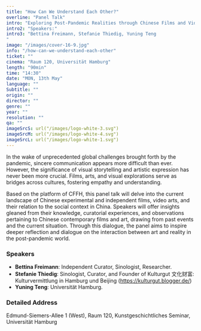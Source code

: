 ```yaml
---
title: "How Can We Understand Each Other?"
overline: "Panel Talk"
intro: "Exploring Post-Pandemic Realities through Chinese Films and Video Art. Based on the platform of CFFH, this panel talk will delve into the current landscape of Chinese experimental and independent films, video arts, and their relation to the social context in China. (No registration required.)"
intro2: "Speakers:"
intro3: "Bettina Freimann, Stefanie Thiedig, Yuning Teng
"
image: "/images/cover-16-9.jpg"
info: "/how-can-we-understand-each-other"
ticket: ""
cinema: "Raum 120, Universität Hamburg"
length: "90min"
time: "14:30"
date: "MON, 13th May"
language: ""
Subtitle: ""
origin: ""
director: ""
genre: ""
year: ""
resolution: ""
qa: ""
imageSrcS: url("/images/logo-white-3.svg")
imageSrcM: url("/images/logo-white-4.svg")
imageSrcL: url("/images/logo-white-1.svg")
---
```


In the wake of unprecedented global challenges brought forth by the pandemic, sincere communication appears more difficult than ever. However, the significance of visual storytelling and artistic expression has never been more crucial. Films, arts, and visual explorations serve as bridges across cultures, fostering empathy and understanding.

Based on the platform of CFFH, this panel talk will delve into the current landscape of Chinese experimental and independent films, video arts, and their relation to the social context in China. Speakers will offer insights gleaned from their knowledge, curatorial experiences, and observations pertaining to Chinese contemporary films and art, drawing from past events and the current situation. Through this dialogue, the panel aims to inspire deeper reflection and dialogue on the interaction between art and reality in the post-pandemic world.

### Speakers
- **Bettina Freimann**: Independent Curator, Sinologist, Researcher.
- **Stefanie Thiedig**: Sinologist, Curator, and Founder of Kulturgut 文化财富: Kulturvermittlung in Hamburg und Beijing (https://kulturgut.blogger.de/)
- **Yuning Teng**: Universität Hamburg.

### Detailed Address
Edmund-Siemers-Allee 1 (West), Raum 120, Kunstgeschichtliches Seminar, Universität Hamburg





